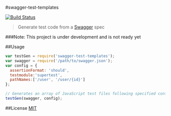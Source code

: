 #swagger-test-templates

[![Build Status](https://travis-ci.org/apigee-127/swagger-test-templates.svg?branch=master)](https://travis-ci.org/apigee-127/swagger-test-templates)

> Generate test code from a [Swagger](http://swagger.io) spec

###Note: This project is under development and is not ready yet

##Usage

```javascript
var testGen = require('swagger-test-templates');
var swagger = require('/path/to/swagger.json');
var config = {
  assertionFormat: 'should',
  testmodule:'supertest',
  pathNames:['/user', '/user/{id}']
};

// Generates an array of JavaScript test files following specified configuration
testGen(swagger, config);
```

##License
[MIT](/LICENSE)
